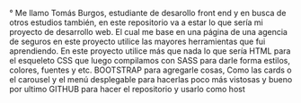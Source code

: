 ° Me llamo Tomás Burgos, estudiante de desarollo front end y en busca de otros estudios también, en este repositorio va a estar lo que sería mi proyecto de desarrollo web.
El cual me base en una página de una agencia de seguros en este proyecto utilice las mayores herramientas que fui aprendiendo.
En este proyecto utilice más que nada lo que sería HTML para el esqueleto CSS que luego compilamos con SASS para darle forma estilos, colores, fuentes y etc. BOOTSTRAP para agregarle cosas, Como las cards o el carousel y el menú desplegable para hacerlas poco más vistosas y bueno por ultimo GITHUB para hacer el repositorio y usarlo como host
